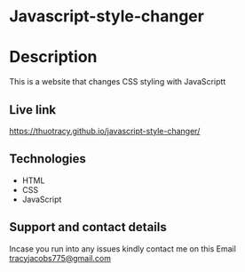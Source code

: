 # Javascript-style-changer

#  Description
This is a website that changes CSS styling with JavaScriptt

## Live link
https://thuotracy.github.io/javascript-style-changer/

## Technologies
* HTML
* CSS
* JavaScript

## Support and contact details
Incase you run into any issues kindly contact me on this Email tracyjacobs775@gmail.com
